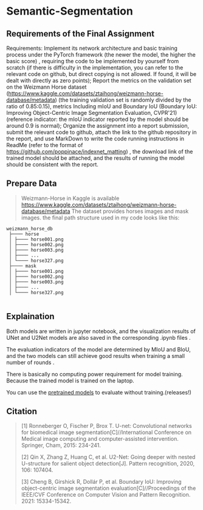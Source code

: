 # Semantic-Segmentation



## Requirements of the Final Assignment

 Requirements: Implement its network architecture and basic training process under the PyTorch framework (the newer the model, the higher the basic score) , requiring the code to be implemented by yourself from scratch (if there is difficulty in the implementation, you can refer to the relevant code on github, but direct copying is not allowed. If found, it will be dealt with directly as zero points);
Report the metrics on the validation set on the Weizmann Horse dataset (https://www.kaggle.com/datasets/ztaihong/weizmann-horse-database/metadata) (the training validation set is randomly divided by the ratio of 0.85:0.15), metrics Including mIoU and Boundary IoU (Boundary IoU: Improving Object-Centric Image Segmentation Evaluation, CVPR'21) (reference indicator: the mIoU indicator reported by the model should be around 0.9 is normal);
Organize the assignment into a report submission, submit the relevant code to github, attach the link to the github repository in the report, and use MarkDown to write the code running instructions in ReadMe (refer to the format of https://github.com/poppinace/indexnet_matting) , the download link of the trained model should be attached, and the results of running the model should be consistent with the report.

## 

## Prepare Data
>Weizmann-Horse in Kaggle is available https://www.kaggle.com/datasets/ztaihong/weizmann-horse-database/metadata
>The dataset provides horses images and mask images. 
>the final path structure used in my code looks like this:

```dataset 
weizmann_horse_db
 ├──── horse 
 │ ├──── horse001.png 
 │ ├──── horse002.png 
 │ ├──── horse003.png
 │ ├──── ... 
 │ └──── horse327.png 
 ├──── mask 
 │ ├──── horse001.png 
 │ ├──── horse002.png 
 │ ├──── horse003.png
 │ ├──── ... 
 │ └──── horse327.png
 

```

## Explaination

Both models are written in jupyter notebook, and the visualization results of UNet and U2Net models are also saved in the corresponding .ipynb files .

The evaluation indicators of the model are determined by MIoU and BIoU, and the two models can still achieve good results when training a small number of rounds .

There is basically no computing power requirement for model training. Because the trained model is trained on the laptop.

You can use the [pretrained models](https://github.com/Michaelwangxy/Semantic-Segmentation/releases) to evaluate without training.(releases!)

## Citation

> [1] Ronneberger O, Fischer P, Brox T. U-net: Convolutional networks for biomedical image segmentation[C]//International Conference on Medical image computing and computer-assisted intervention. Springer, Cham, 2015: 234-241.
>
> [2] Qin X, Zhang Z, Huang C, et al. U2-Net: Going deeper with nested U-structure for salient object detection[J]. Pattern recognition, 2020, 106: 107404.
>
> [3] Cheng B, Girshick R, Dollár P, et al. Boundary IoU: Improving object-centric image segmentation evaluation[C]//Proceedings of the IEEE/CVF Conference on Computer Vision and Pattern Recognition. 2021: 15334-15342.

